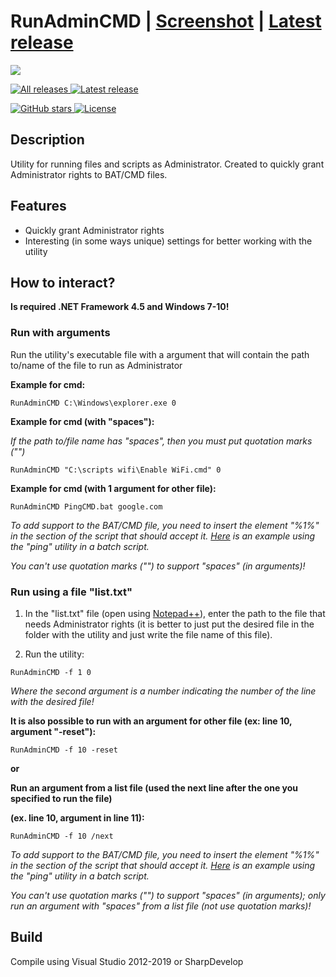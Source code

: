 # RunAdminCMD | [Screenshot](https://github.com/Zalexanninev15/RunAdminCMD/blob/master/RunAdminCMD-Screenshot.png) | [Latest release](https://github.com/Zalexanninev15/RunAdminCMD/releases/tag/1.2.0.7)
![](https://i.imgur.com/NZpREOk.png)

<p>
<a href="https://github.com/Zalexanninev15/RunAdminCMD/releases" target="_blank">
      <img alt="All releases" src="https://img.shields.io/github/downloads/Zalexanninev15/RunAdminCMD/total.svg?style=for-the-badge&logo=github" />
    </a>    
<a href="https://github.com/Zalexanninev15/RunAdminCMD/releases/latest" target="_blank">
      <img alt="Latest release" src="https://img.shields.io/github/downloads/Zalexanninev15/RunAdminCMD/latest/total.svg?style=for-the-badge&logo=github" />
    </a>    
</p>
<p>
<a href="https://github.com/Zalexanninev15/RunAdminCMD/stargazers" target="_blank">
      <img alt="GitHub stars" src="https://img.shields.io/github/stars/Zalexanninev15/RunAdminCMD.svg?style=for-the-badge&logo=github" />
<a href="https://github.com/Zalexanninev15/RunAdminCMD/blob/master/LICENSE">
      <img alt="License" src="https://img.shields.io/github/license/Zalexanninev15/RunAdminCMD.svg?style=for-the-badge&logo=github" />
</a>
</p>

## Description
Utility for running files and scripts as Administrator. Created to quickly grant Administrator rights to BAT/CMD files.

## Features
* Quickly grant Administrator rights
* Interesting (in some ways unique) settings for better working with the utility

## How to interact?
**Is required .NET Framework 4.5 and Windows 7-10!**

### Run with arguments

Run the utility's executable file with a argument that will contain the path to/name of the file to run as Administrator

**Example for cmd:**

```
RunAdminCMD C:\Windows\explorer.exe 0
```

**Example for cmd (with "spaces"):**

*If the path to/file name has "spaces", then you must put quotation marks ("")*

```
RunAdminCMD "C:\scripts wifi\Enable WiFi.cmd" 0
```
**Example for cmd (with 1 argument for other file):**

```
RunAdminCMD PingCMD.bat google.com
```
*To add support to the BAT/CMD file, you need to insert the element "%1%" in the section of the script that should accept it. [Here](https://github.com/Zalexanninev15/RunAdminCMD/blob/master/PingCMD.bat) is an example using the "ping" utility in a batch script.* 

*You can't use quotation marks ("") to support "spaces" (in arguments)!*

### Run using a file "list.txt"
1. In the "list.txt" file (open using [Notepad++](https://notepad-plus-plus.org/)), enter the path to the file that needs Administrator rights (it is better to just put the desired file in the folder with the utility and just write the file name of this file).

2. Run the utility:

```
RunAdminCMD -f 1 0
```

*Where the second argument is a number indicating the number of the line with the desired file!*

**It is also possible to run with an argument for other file (ex: line 10, argument "-reset"):**

```
RunAdminCMD -f 10 -reset
```

**or**

**Run an argument from a list file (used the next line after the one you specified to run the file)**

**(ex.  line 10, argument in line 11):**

```
RunAdminCMD -f 10 /next
```

*To add support to the BAT/CMD file, you need to insert the element "%1%" in the section of the script that should accept it. [Here](https://github.com/Zalexanninev15/RunAdminCMD/blob/master/PingCMD.bat) is an example using the "ping" utility in a batch script.* 

*You can't use quotation marks ("") to support "spaces" (in arguments); only run an argument with "spaces" from a list file (not use quotation marks)!*

## Build

Compile using Visual Studio 2012-2019 or SharpDevelop
